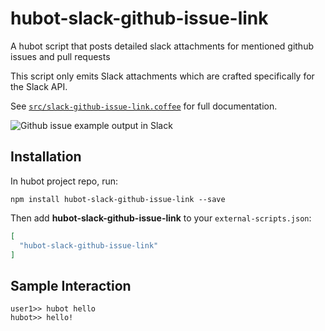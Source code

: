 # hubot-slack-github-issue-link

A hubot script that posts detailed slack attachments for mentioned github issues and pull requests

This script only emits Slack attachments which are crafted specifically for the Slack API.

See [`src/slack-github-issue-link.coffee`](src/slack-github-issue-link.coffee) for full documentation.

![Github issue example output in Slack](https://github.com/martinemde/hubot-slack-github-issue-link/blob/master/examples/issue_example.png)


## Installation

In hubot project repo, run:

`npm install hubot-slack-github-issue-link --save`

Then add **hubot-slack-github-issue-link** to your `external-scripts.json`:

```json
[
  "hubot-slack-github-issue-link"
]
```

## Sample Interaction

```
user1>> hubot hello
hubot>> hello!
```
